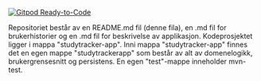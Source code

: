 [![Gitpod Ready-to-Code](https://img.shields.io/badge/Gitpod-Ready--to--Code-blue?logo=gitpod)](https://gitpod.idi.ntnu.no/#https://gitlab.stud.idi.ntnu.no/it1901/groups-2020/gr2066/gr2066/-/tree/NewStart)

Repositoriet består av en README.md fil (denne fila), en .md fil for brukerhistorier og en .md fil for beskrivelse av applikasjon.
Kodeprosjektet ligger i mappa "studytracker-app". Inni mappa "studytracker-app" finnes det en egen mappe "studytrackerapp" som består av alt av domenelogikk, brukergrensesnitt og persistens. En egen "test"-mappe inneholder mvn-test.




